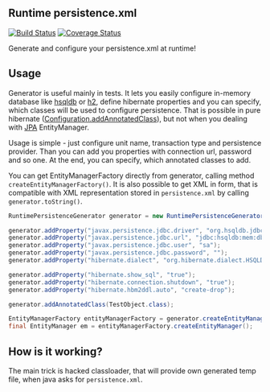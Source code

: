 ## Runtime persistence.xml
[![Build Status](https://travis-ci.org/todvora/runtime-persistence-xml.svg?branch=master)](https://travis-ci.org/todvora/runtime-persistence-xml)
[![Coverage Status](https://img.shields.io/coveralls/todvora/runtime-persistence-xml.svg)](https://coveralls.io/r/todvora/runtime-persistence-xml?branch=master)

Generate and configure your persistence.xml at runtime!

## Usage

Generator is useful mainly in tests. It lets you easily configure in-memory database like [hsqldb](http://hsqldb.org/) or [h2](http://www.h2database.com/), define hibernate properties and you can specify, which classes will be used to configure persistence. That is possible in pure hibernate ([Configuration.addAnnotatedClass](http://docs.jboss.org/hibernate/stable/annotations/reference/en/html/ch01.html)), but not when you dealing with [JPA](http://en.wikipedia.org/wiki/Java_Persistence_API) EntityManager.


Usage is simple - just configure unit name, transaction type and persistence provider. Than you can add you properties with connection url, password and so one. At the end, you can specify, which annotated classes to add. 

You can get EntityManagerFactory directly from generator, calling method `createEntityManagerFactory()`. It is also possible to get XML in form, that is compatible with XML representation stored in `persistence.xml` by calling `generator.toString()`.

```java
RuntimePersistenceGenerator generator = new RuntimePersistenceGenerator("test", PersistenceUnitTransactionType.RESOURCE_LOCAL, HibernatePersistenceProvider.class);

generator.addProperty("javax.persistence.jdbc.driver", "org.hsqldb.jdbcDriver");
generator.addProperty("javax.persistence.jdbc.url", "jdbc:hsqldb:mem:db_name");
generator.addProperty("javax.persistence.jdbc.user", "sa");
generator.addProperty("javax.persistence.jdbc.password", "");
generator.addProperty("hibernate.dialect", "org.hibernate.dialect.HSQLDialect");

generator.addProperty("hibernate.show_sql", "true");
generator.addProperty("hibernate.connection.shutdown", "true");
generator.addProperty("hibernate.hbm2ddl.auto", "create-drop");

generator.addAnnotatedClass(TestObject.class);

EntityManagerFactory entityManagerFactory = generator.createEntityManagerFactory();
final EntityManager em = entityManagerFactory.createEntityManager();
```

## How is it working?
The main trick is hacked classloader, that will provide own generated temp file, when java asks for `persistence.xml`. 
